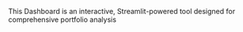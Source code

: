 This Dashboard is an interactive, Streamlit-powered tool designed for comprehensive portfolio analysis

